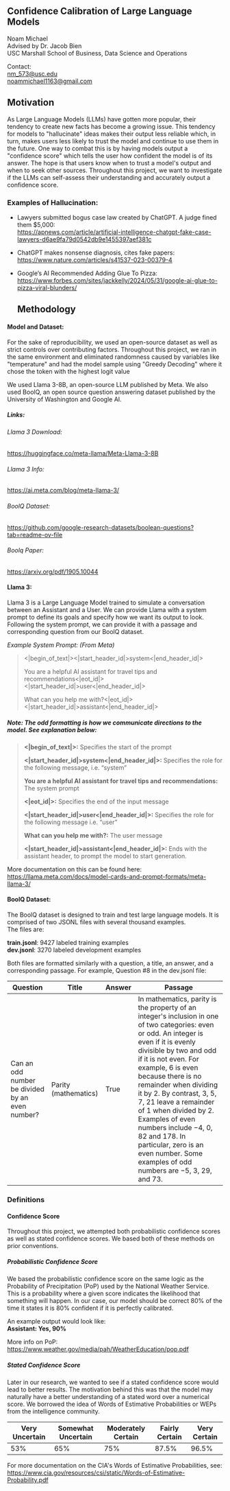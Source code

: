 ## Confidence Calibration of Large Language Models
Noam Michael<br>
Advised by Dr. Jacob Bien<BR>
USC Marshall School of Business, Data Science and Operations

Contact: <br>
nm_573@usc.edu<br>
noammichael1163@gmail.com

## Motivation

As Large Language Models (LLMs) have gotten more popular, their tendency to create new facts has become a growing issue. This tendency for models to "hallucinate" ideas makes their output less reliable which, in turn, makes users less likely to trust the model and continue to use them in the future. One way to combat this is by having models output a "confidence score" which tells the user how confident the model is of its answer. The hope is that users know when to trust a model's output and when to seek other sources. 
Throughout this project, we want to investigate if the LLMs can self-assess their understanding and accurately output a confidence score. 

### Examples of Hallucination:

* Lawyers submitted bogus case law created by ChatGPT. A judge fined them $5,000:<BR>
  https://apnews.com/article/artificial-intelligence-chatgpt-fake-case-lawyers-d6ae9fa79d0542db9e1455397aef381c

* ChatGPT makes nonsense diagnosis, cites fake papers:<BR>
  https://www.nature.com/articles/s41537-023-00379-4

* Google’s AI Recommended Adding Glue To Pizza:<BR>
  https://www.forbes.com/sites/jackkelly/2024/05/31/google-ai-glue-to-pizza-viral-blunders/

  ## Methodology

#### Model and Dataset:
For the sake of reproducibility, we used an open-source dataset as well as strict controls over contributing factors. Throughout this project, we ran in the same environment and eliminated randomness caused by variables like "temperature" and had the model sample using "Greedy Decoding" where it chose the token with the highest logit value

We used Llama 3-8B, an open-source LLM published by Meta. We also used BoolQ, an open source question answering dataset published by the University of Washington and Google AI.

##### Links:

###### Llama 3 Download: 
https://huggingface.co/meta-llama/Meta-Llama-3-8B

###### Llama 3 Info: 
https://ai.meta.com/blog/meta-llama-3/

###### BoolQ Dataset: 
https://github.com/google-research-datasets/boolean-questions?tab=readme-ov-file

###### Boolq Paper: 
https://arxiv.org/pdf/1905.10044

#### Llama 3:

Llama 3 is a Large Language Model trained to simulate a conversation between an Assistant and a User. We can provide Llama with a system prompt to define its goals and specify how we want its output to look. Following the system prompt, we can provide it with a passage and corresponding question from our BoolQ dataset. 

*Example System Prompt: (From Meta)*

><|begin_of_text|><|start_header_id|>system<|end_header_id|>
>
>You are a helpful AI assistant for travel tips and recommendations<|eot_id|><|start_header_id|>user<|end_header_id|>
>
>What can you help me with?<|eot_id|><|start_header_id|>assistant<|end_header_id|>

##### Note: The odd formatting is how we communicate directions to the model. See explanation below:

>**<|begin_of_text|>:** Specifies the start of the prompt <br>
>
>**<|start_header_id|>system<|end_header_id|>:** Specifies the role for the following message, i.e. “system”<br>
>
>**You are a helpful AI assistant for travel tips and recommendations:** The system prompt<br>
>
>**<|eot_id|>:** Specifies the end of the input message<br>
>
>**<|start_header_id|>user<|end_header_id|>:** Specifies the role for the following message i.e. “user”<br>
>
>**What can you help me with?:** The user message<br>
>
>**<|start_header_id|>assistant<|end_header_id|>:** Ends with the assistant header, to prompt the model to start generation.<br>

More documentation on this can be found here: https://llama.meta.com/docs/model-cards-and-prompt-formats/meta-llama-3/

#### BoolQ Dataset: 

The BoolQ dataset is designed to train and test large language models. It is comprised of two JSONL files with several thousand examples.<br> The files are:

**train.jsonl**: 9427 labeled training examples<br>
**dev.jsonl**: 3270 labeled development examples<br>

Both files are formatted similarly with a question, a title, an answer, and a corresponding passage. For example, Question #8 in the dev.jsonl file:

| Question | Title | Answer | Passage |
| -------- | -------- | -------- | -------- |
| Can an odd number be divided by an even number? | Parity (mathematics) | True | In mathematics, parity is the property of an integer's inclusion in one of two categories: even or odd. An integer is even if it is evenly divisible by two and odd if it is not even. For example, 6 is even because there is no remainder when dividing it by 2. By contrast, 3, 5, 7, 21 leave a remainder of 1 when divided by 2. Examples of even numbers include −4, 0, 82 and 178. In particular, zero is an even number. Some examples of odd numbers are −5, 3, 29, and 73.

### Definitions

#### Confidence Score
Throughout this project, we attempted both probabilistic confidence scores as well as stated confidence scores. We based both of these methods on prior conventions.

##### Probabilistic Confidence Score

We based the probabilistic confidence score on the same logic as the Probability of Precipitation (PoP) used by the National Weather Service. This is a probability where a given score indicates the likelihood that something will happen. In our case, our model should be correct 80% of the time it states it is 80% confident if it is perfectly calibrated.

An example output would look like:<BR>
**Assistant: Yes, 90%**

More info on PoP:<br>
https://www.weather.gov/media/pah/WeatherEducation/pop.pdf

##### Stated Confidence Score
Later in our research, we wanted to see if a stated confidence score would lead to better results. The motivation behind this was that the model may naturally have a better understanding of a stated word over a numerical score. We borrowed the idea of Words of Estimative Probabilities or WEPs from the intelligence community.

| Very Uncertain | Somewhat Uncertain | Moderately Certain | Fairly Certain | Very Certain |
|-|-|-|-|-|
| 53% | 65% | 75% | 87.5% | 96.5% |

For more documentation on the CIA's Words of Estimative Probabilities, see:
https://www.cia.gov/resources/csi/static/Words-of-Estimative-Probability.pdf

